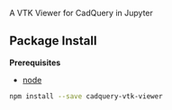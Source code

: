 A VTK Viewer for CadQuery in Jupyter

Package Install
---------------

**Prerequisites**
- [node](http://nodejs.org/)

```bash
npm install --save cadquery-vtk-viewer
```
